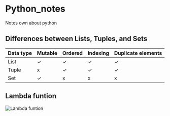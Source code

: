 # Python_notes
Notes own about python

## Differences between Lists, Tuples, and Sets

Data type | Mutable | Ordered | Indexing | Duplicate elements
----------|---------|---------|--------|-------------------
List | ✓ | ✓ | ✓ | ✓
Tuple | x | ✓ | ✓ | ✓
Set |✓ | x | x | x

## Lambda funtion
![Lambda funtion](https://runestone.academy/ns/books/published/fopp/_images/lambda.gif "Lambda funtion")


